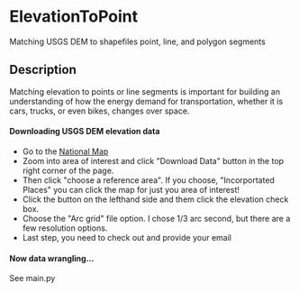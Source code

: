 ElevationToPoint
================

Matching USGS DEM to shapefiles point, line, and polygon segments

<h2>Description</h2>
<p>Matching elevation to points or line segments is important for building an understanding of how the energy demand for transportation, whether it is cars, trucks, or even bikes, changes over space. </p>

<h4>Downloading USGS DEM elevation data</h4>
<ul>
<li> Go to the <a href="http://viewer.nationalmap.gov/viewer/">National Map</a> </li>
<li> Zoom into area of interest and click "Download Data" button in the top right corner of the page.</li>
<li> Then click "choose a reference area".  If you choose, "Incorportated Places" you can click the map for just you area of interest!</li>
<li> Click the button on the lefthand side and them click the elevation check box. </li>
<li> Choose the "Arc grid" file option.  I chose 1/3 arc second, but there are a few resolution options. </li>
<li> Last step, you need to check out and provide your email </li>
</ul>

<h4>Now data wrangling...</h4>
<p> See main.py</p>
